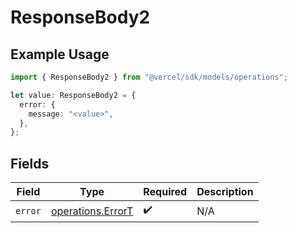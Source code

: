 # ResponseBody2

## Example Usage

```typescript
import { ResponseBody2 } from "@vercel/sdk/models/operations";

let value: ResponseBody2 = {
  error: {
    message: "<value>",
  },
};
```

## Fields

| Field                                                  | Type                                                   | Required                                               | Description                                            |
| ------------------------------------------------------ | ------------------------------------------------------ | ------------------------------------------------------ | ------------------------------------------------------ |
| `error`                                                | [operations.ErrorT](../../models/operations/errort.md) | :heavy_check_mark:                                     | N/A                                                    |